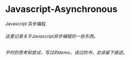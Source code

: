 # Javascript-Asynchronous
Javascript 异步编程

###### 这里记录关于Javascript异步编程的一些东西。
###### 平时的思考和尝试，写过的demo，读过的书，总该留下痕迹。